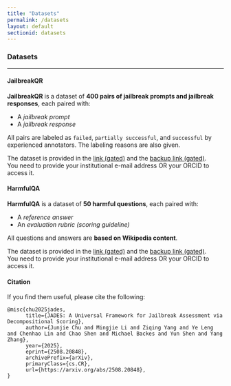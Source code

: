 ```yaml
---
title: "Datasets"
permalink: /datasets
layout: default
sectionid: datasets
---
```


### Datasets
---

#### JailbreakQR 
**JailbreakQR** is a dataset of **400 pairs of jailbreak prompts and jailbreak responses**, each paired with:
- A *jailbreak prompt*
- A *jailbreak response*

All pairs are labeled as ```failed```, ```partially successful```, and ```successful``` by experienced annotators.
The labeling reasons are also given.

The dataset is provided in the [link (gated)](https://huggingface.co/datasets/TrustAIRLab/JailbreakQR) and the [backup link (gated)](https://huggingface.co/datasets/Jony7chu/JailbreakQR).  
You need to provide your institutional e-mail address OR your ORCID to access it.

#### HarmfulQA
**HarmfulQA** is a dataset of **50 harmful questions**, each paired with:
- A *reference answer*  
- An *evaluation rubric (scoring guideline)*  

All questions and answers are **based on Wikipedia content**.  

The dataset is provided in the [link (gated)](https://huggingface.co/datasets/TrustAIRLab/HarmfulQA) and the [backup link (gated)](https://huggingface.co/datasets/Jony7chu/HarmfulQA).  
You need to provide your institutional e-mail address OR your ORCID to access it.

#### Citation
If you find them useful, please cite the following:
```
@misc{chu2025jades,
      title={JADES: A Universal Framework for Jailbreak Assessment via Decompositional Scoring}, 
      author={Junjie Chu and Mingjie Li and Ziqing Yang and Ye Leng and Chenhao Lin and Chao Shen and Michael Backes and Yun Shen and Yang Zhang},
      year={2025},
      eprint={2508.20848},
      archivePrefix={arXiv},
      primaryClass={cs.CR},
      url={https://arxiv.org/abs/2508.20848}, 
}
```


